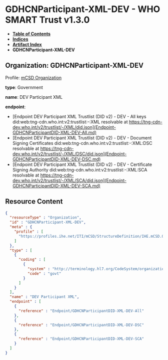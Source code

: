 # GDHCNParticipant-XML-DEV - WHO SMART Trust v1.3.0

* [**Table of Contents**](toc.md)
* [**Indices**](indices.md)
* [**Artifact Index**](artifacts.md)
* **GDHCNParticipant-XML-DEV**

## Organization: GDHCNParticipant-XML-DEV

Profile: [mCSD Organization](https://profiles.ihe.net/ITI/mCSD/4.0.0/StructureDefinition-IHE.mCSD.Organization.html)

**type**: Government

**name**: DEV Participant XML

**endpoint**: 

* [Endpoint DEV Participant XML Trustlist (DID v2) - DEV - All keys did:web:tng-cdn.who.int:v2:trustlist:-:XML resolvable at https://tng-cdn-dev.who.int/v2/trustlist/-/XML/did.json](Endpoint-GDHCNParticipantDID-XML-DEV-All.md)
* [Endpoint DEV Participant XML Trustlist (DID v2) - DEV - Document Signing Certificates did:web:tng-cdn.who.int:v2:trustlist:-:XML:DSC resolvable at https://tng-cdn-dev.who.int/v2/trustlist/-/XML/DSC/did.json](Endpoint-GDHCNParticipantDID-XML-DEV-DSC.md)
* [Endpoint DEV Participant XML Trustlist (DID v2) - DEV - Certificate Signing Authority did:web:tng-cdn.who.int:v2:trustlist:-:XML:SCA resolvable at https://tng-cdn-dev.who.int/v2/trustlist/-/XML/SCA/did.json](Endpoint-GDHCNParticipantDID-XML-DEV-SCA.md)



## Resource Content

```json
{
  "resourceType" : "Organization",
  "id" : "GDHCNParticipant-XML-DEV",
  "meta" : {
    "profile" : [
      "https://profiles.ihe.net/ITI/mCSD/StructureDefinition/IHE.mCSD.Organization"
    ]
  },
  "type" : [
    {
      "coding" : [
        {
          "system" : "http://terminology.hl7.org/CodeSystem/organization-type",
          "code" : "govt"
        }
      ]
    }
  ],
  "name" : "DEV Participant XML",
  "endpoint" : [
    {
      "reference" : "Endpoint/GDHCNParticipantDID-XML-DEV-All"
    },
    {
      "reference" : "Endpoint/GDHCNParticipantDID-XML-DEV-DSC"
    },
    {
      "reference" : "Endpoint/GDHCNParticipantDID-XML-DEV-SCA"
    }
  ]
}

```
